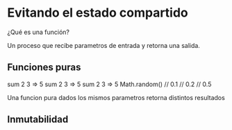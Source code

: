 # Evitando el estado compartido

¿Qué es una función?

Un proceso que recibe parametros de entrada y retorna una salida.

## Funciones puras

sum 2 3 => 5
sum 2 3 => 5
sum 2 3 => 5
Math.random() // 0.1
// 0.2
// 0.5

Una funcion pura dados los mismos parametros retorna distintos resultados

## Inmutabilidad

